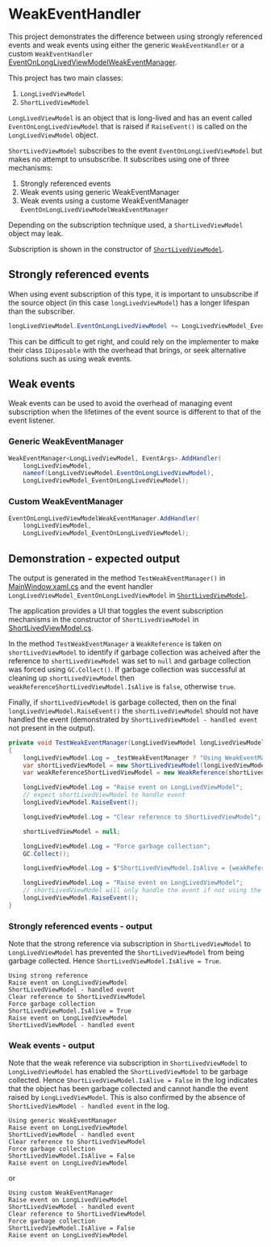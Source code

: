 # WeakEventHandler

This project demonstrates the difference between using strongly referenced events and weak events using either the generic `WeakEventHandler` or a custom `WeakEventHandler` [EventOnLongLivedViewModelWeakEventManager](./Demo/EventOnLongLivedViewModelWeakEventManager).

This project has two main classes:
1. `LongLivedViewModel`
2. `ShortLivedViewModel`

`LongLivedViewModel` is an object that is long-lived and has an event called `EventOnLongLivedViewModel` that is raised if `RaiseEvent()` is called on the `LongLivedViewModel` object.

`ShortLivedViewModel` subscribes to the event `EventOnLongLivedViewModel` but makes no attempt to unsubscribe. It subscribes using one of three mechanisms:
1. Strongly referenced events
2. Weak events using generic WeakEventManager
3. Weak events using a custome WeakEventManager `EventOnLongLivedViewModelWeakEventManager`

Depending on the subscription technique used, a `ShortLivedViewModel` object may leak.

Subscription is shown in the constructor of [`ShortLivedViewModel`](./Demo/ViewModel/ShortLivedViewModel.cs).

## Strongly referenced events

When using event subscription of this type, it is important to unsubscribe if the source object (in this case `longLivedViewModel`) has a longer lifespan than the subscriber.

```c#
longLivedViewModel.EventOnLongLivedViewModel += LongLivedViewModel_EventOnLongLivedViewModel
```

This can be difficult to get right, and could rely on the implementer to make their class `IDiposable` with the overhead that brings, or seek alternative solutions such as using weak events.

## Weak events

Weak events can be used to avoid the overhead of managing event subscription when the lifetimes of the event source is different to that of the event listener.

### Generic WeakEventManager

```c#
WeakEventManager<LongLivedViewModel, EventArgs>.AddHandler(
    longLivedViewModel,
    nameof(LongLivedViewModel.EventOnLongLivedViewModel),
    LongLivedViewModel_EventOnLongLivedViewModel);
```

### Custom WeakEventManager

```c#
EventOnLongLivedViewModelWeakEventManager.AddHandler(
    longLivedViewModel,
    LongLivedViewModel_EventOnLongLivedViewModel);
```

## Demonstration - expected output

The output is generated in the method `TestWeakEventManager()` in [MainWindow.xaml.cs](./Demo/MainWindow.xaml.cs) and the event handler `LongLivedViewModel_EventOnLongLivedViewModel` in [`ShortLivedViewModel`](./Demo/ViewModel/ShortLivedViewModel.cs).

The application provides a UI that toggles the event subscription mechanisms in the constructor of `ShortLivedViewModel` in [ShortLivedViewModel.cs](./Demo/ViewModel/ShortLivedViewModel.cs).

In the method `TestWeakEventManager` a `WeakReference` is taken on `shortLivedViewModel` to identify if garbage collection was acheived after the reference to `shortLivedViewModel` was set to `null` and garbage collection was forced using `GC.Collect()`. If garbage collection was successful at cleaning up `shortLivedViewModel` then `weakReferenceShortLivedViewModel.IsAlive` is `false`, otherwise `true`.

Finally, if `shortLivedViewModel` is garbage collected, then on the final `longLivedViewModel.RaiseEvent()` the `shortLivedViewModel` should not have handled the event (demonstrated by `ShortLivedViewModel - handled event` not present in the output).

```c#
private void TestWeakEventManager(LongLivedViewModel longLivedViewModel)
{
    longLivedViewModel.Log = _testWeakEventManager ? "Using WeakEventManager" : "Using strong reference";
    var shortLivedViewModel = new ShortLivedViewModel(longLivedViewModel, _testWeakEventManager);
    var weakReferenceShortLivedViewModel = new WeakReference(shortLivedViewModel);

    longLivedViewModel.Log = "Raise event on LongLivedViewModel";
    // expect shortLivedViewModel to handle event
    longLivedViewModel.RaiseEvent();

    longLivedViewModel.Log = "Clear reference to ShortLivedViewModel";

    shortLivedViewModel = null;

    longLivedViewModel.Log = "Force garbage collection";
    GC.Collect();

    longLivedViewModel.Log = $"ShortLivedViewModel.IsAlive = {weakReferenceShortLivedViewModel.IsAlive}";

    longLivedViewModel.Log = "Raise event on LongLivedViewModel";
    // shortLivedViewModel will only handle the event if not using the WeakEventManager
    longLivedViewModel.RaiseEvent();
}
```

### Strongly referenced events - output

Note that the strong reference via subscription in `ShortLivedViewModel` to `LongLivedViewModel` has prevented the `ShortLivedViewModel` from being garbage collected. Hence `ShortLivedViewModel.IsAlive = True`.

```
Using strong reference
Raise event on LongLivedViewModel
ShortLivedViewModel - handled event
Clear reference to ShortLivedViewModel
Force garbage collection
ShortLivedViewModel.IsAlive = True
Raise event on LongLivedViewModel
ShortLivedViewModel - handled event
```

### Weak events - output

Note that the weak reference via subscription in `ShortLivedViewModel` to `LongLivedViewModel` has enabled the `ShortLivedViewModel` to be garbage collected.
Hence `ShortLivedViewModel.IsAlive = False` in the log indicates that the object has been garbage collected and cannot handle the event raised by `LongLivedViewModel`.
This is also confirmed by the absence of `ShortLivedViewModel - handled event` in the log.

```
Using generic WeakEventManager
Raise event on LongLivedViewModel
ShortLivedViewModel - handled event
Clear reference to ShortLivedViewModel
Force garbage collection
ShortLivedViewModel.IsAlive = False
Raise event on LongLivedViewModel
```
or
```
Using custom WeakEventManager
Raise event on LongLivedViewModel
ShortLivedViewModel - handled event
Clear reference to ShortLivedViewModel
Force garbage collection
ShortLivedViewModel.IsAlive = False
Raise event on LongLivedViewModel
```

